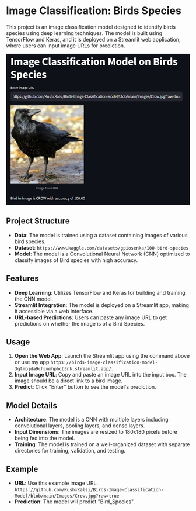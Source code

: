 # Image Classification: Birds Species

This project is an image classification model designed to identify birds species using deep learning techniques. The model is built using TensorFlow and Keras, and it is deployed on a Streamlit web application, where users can input image URLs for prediction.

![Project Banner](Images/Home_Page.png)

## Project Structure

- **Data**: The model is trained using a dataset containing images of various bird species.
- **Dataset**: `https://www.kaggle.com/datasets/gpiosenka/100-bird-species`
- **Model**: The model is a Convolutional Neural Network (CNN) optimized to classify images of Bird species with high accuracy.

## Features

- **Deep Learning**: Utilizes TensorFlow and Keras for building and training the CNN model.
- **Streamlit Integration**: The model is deployed on a Streamlit app, making it accessible via a web interface.
- **URL-based Predictions**: Users can paste any image URL to get predictions on whether the image is of a Bird Species.

## Usage

1. **Open the Web App**: Launch the Streamlit app using the command above or use my app `https://birds-image-classification-model-3gtmbjda9chcmmhphcb3nk.streamlit.app/`.
2. **Input Image URL**: Copy and paste an image URL into the input box. The image should be a direct link to a bird image.
3. **Predict**: Click "Enter" button to see the model's prediction.

## Model Details

- **Architecture**: The model is a CNN with multiple layers including convolutional layers, pooling layers, and dense layers.
- **Input Dimensions**: The images are resized to 180x180 pixels before being fed into the model.
- **Training**: The model is trained on a well-organized dataset with separate directories for training, validation, and testing.

## Example

- **URL**: Use this example image URL: `https://github.com/KushxKalsi/Birds-Image-Classification-Model/blob/main/Images/Crow.jpg?raw=true`
- **Prediction**: The model will predict "Bird_Species".
